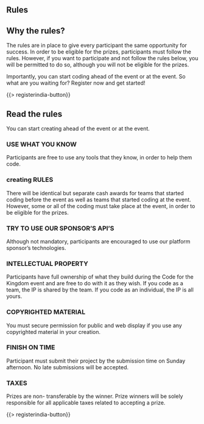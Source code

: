 ﻿## <i class="icon fa-check-circle"></i> Rules

## Why the rules?

The rules are in place to give every participant the same opportunity for success. In order to be eligible for the prizes, participants must follow the rules. However, if you want to participate and not follow the rules below, you will be permitted to do so, although you will not be eligible for the prizes.

Importantly, you can start coding ahead of the event or at the event. So what are you waiting for? Register now and get started!

{{> registerindia-button}}
<br/>
## Read the rules

You can start creating ahead of the event or at the event.

### USE WHAT YOU KNOW 
Participants are free to use any tools that they know, in order to help them code.
### creating RULES 
There will be identical but separate cash awards for teams that started coding before the event as well as teams that started coding at the event. However, some or all of the coding must take place at the event, in order to be eligible for the prizes.
### TRY TO USE OUR SPONSOR’S API’S 
Although not mandatory, participants are encouraged to use our platform sponsor’s technologies.
### INTELLECTUAL PROPERTY 
Participants have full ownership of what they build during the Code for the Kingdom event and are free to do with it as they wish. If you code as a team, the IP is shared by the team. If you code as an individual, the IP is all yours.
### COPYRIGHTED MATERIAL
You must secure permission for public and web display if you use any copyrighted material in your creation.
### FINISH ON TIME 
Participant must submit their project by the submission time on Sunday afternoon. No late submissions will be accepted.
### TAXES 
Prizes are non- transferable by the winner. Prize winners will be solely responsible for all applicable taxes related to accepting a prize.

{{> registerindia-button}}

